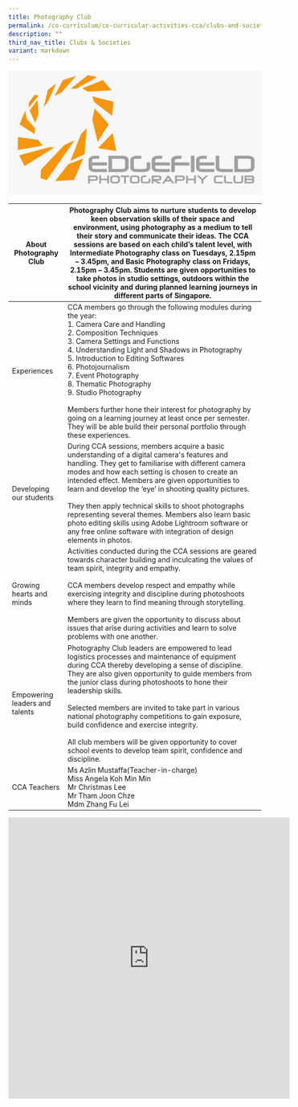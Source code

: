 ```yaml
---
title: Photography Club
permalink: /co-curriculum/co-curricular-activities-cca/clubs-and-societies/photography-club/
description: ""
third_nav_title: Clubs & Societies
variant: markdown
---
```

![](/images/Logo.jpeg)
<table class="tg">
<thead>
  <tr>
    <th class="tg-liiy">About Photography Club</th>
    <th class="tg-539o">Photography Club aims to nurture students to develop keen observation skills of their space and environment, using photography as a medium to tell their story and communicate their ideas. The CCA sessions are based on each child’s talent level, with Intermediate Photography class on Tuesdays, 2.15pm – 3.45pm, and Basic Photography class on Fridays, 2.15pm – 3.45pm. Students are given opportunities to take photos in studio settings, outdoors within the school vicinity and during planned learning journeys in different parts of Singapore.<br></th>
  </tr>
</thead>
<tbody>
  <tr>
    <td class="tg-liiy">Experiences</td>
    <td class="tg-539o">CCA members go through the following modules during the year:<br>1.   Camera Care and Handling<br>2.   Composition Techniques<br>3.   Camera Settings and Functions<br>4.   Understanding Light and Shadows in Photography<br>5.   Introduction to Editing Softwares<br>6.   Photojournalism<br>7.   Event Photography<br>8.   Thematic Photography<br>9.   Studio Photography<br><br>Members further hone their interest for photography by going on a learning journey at least once per semester. They will be able build their personal portfolio through these experiences.
  </td></tr>
  <tr>
    <td class="tg-liiy">Developing our students</td>
    <td class="tg-539o">During CCA sessions, members acquire a basic understanding of a digital camera's features and handling. They get to familiarise with different camera modes and how each setting is chosen to create an intended effect. Members are given opportunities to learn and develop the ‘eye’ in shooting quality pictures.<br><br>They then apply technical skills to shoot photographs representing several themes. Members also learn basic photo editing skills using Adobe Lightroom software or any free online software with integration of design elements in photos.</td>
  </tr>
  <tr>
    <td class="tg-liiy">Growing hearts and minds</td>
    <td class="tg-539o">Activities conducted during the CCA sessions are geared towards character building and inculcating the values of team spirit, integrity and empathy.<br><br>CCA members develop respect and empathy while exercising integrity and discipline during photoshoots where they learn to find meaning through storytelling.<br><br>Members are given the opportunity to discuss about issues that arise during activities and learn to solve problems with one another.</td>
  </tr>
  <tr>
    <td class="tg-liiy">Empowering leaders and talents</td>
    <td class="tg-539o">Photography Club leaders are empowered to lead logistics processes and maintenance of equipment during CCA  thereby developing a sense of discipline. They are also given opportunity to guide members from the junior class during photoshoots to hone their leadership skills.<br><br>Selected members are invited to take part in various national photography competitions to gain exposure, build confidence and exercise integrity.<br><br>All club members will be given opportunity to cover school events to develop team spirit, confidence and discipline.</td>
  </tr>
  <tr>
    <td class="tg-liiy">CCA Teachers</td>
    <td class="tg-539o">Ms Azlin Mustaffa(Teacher-in-charge)<br>Miss Angela Koh Min Min<br>Mr Christmas Lee<br>Mr Tham Joon Chze<br>Mdm Zhang Fu Lei<br></td>
  </tr>
</tbody>
</table>

<iframe allowfullscreen="true" height="560" width="560" frameborder="0" src="https://docs.google.com/presentation/d/e/2PACX-1vTdtDleu7xouq2-pfhNC_eKhdxQ_5DAFML4MUas4Pgg8eLK8lwdp21vOfKMTAIeEpsxdx6sjyI_sNgf/embed?start=true&amp;loop=true&amp;delayms=3000"></iframe>